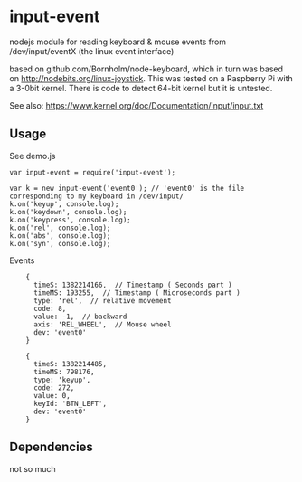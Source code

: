 input-event
===========

nodejs module for reading keyboard &amp; mouse events from /dev/input/eventX  (the linux event interface)

based on github.com/Bornholm/node-keyboard, which in turn was based on
http://nodebits.org/linux-joystick.  This was tested on a Raspberry Pi
with a 3-0bit kernel.  There is code to detect 64-bit kernel but it is
untested.

See also: https://www.kernel.org/doc/Documentation/input/input.txt

Usage
-----

See demo.js

    var input-event = require('input-event');

    var k = new input-event('event0'); // 'event0' is the file corresponding to my keyboard in /dev/input/
    k.on('keyup', console.log);
    k.on('keydown', console.log);
    k.on('keypress', console.log);
    k.on('rel', console.log);
    k.on('abs', console.log);
    k.on('syn', console.log);

Events

        { 
          timeS: 1382214166,  // Timestamp ( Seconds part )
          timeMS: 193255,  // Timestamp ( Microseconds part )
          type: 'rel',  // relative movement
          code: 8,
          value: -1,  // backward
          axis: 'REL_WHEEL',  // Mouse wheel
          dev: 'event0' 
        }

        { 
          timeS: 1382214485,
          timeMS: 798176,
          type: 'keyup',
          code: 272,
          value: 0,
          keyId: 'BTN_LEFT',
          dev: 'event0' 
        }

Dependencies
------------

not so much